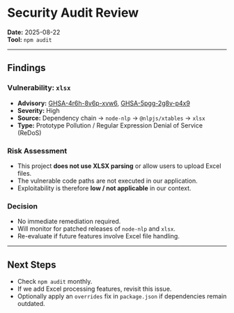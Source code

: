 # Security Audit Review

**Date:** 2025-08-22  
**Tool:** `npm audit`

---

## Findings

### Vulnerability: `xlsx`
- **Advisory:** [GHSA-4r6h-8v6p-xvw6](https://github.com/advisories/GHSA-4r6h-8v6p-xvw6), [GHSA-5pgg-2g8v-p4x9](https://github.com/advisories/GHSA-5pgg-2g8v-p4x9)  
- **Severity:** High  
- **Source:** Dependency chain → `node-nlp` → `@nlpjs/xtables` → `xlsx`  
- **Type:** Prototype Pollution / Regular Expression Denial of Service (ReDoS)  

### Risk Assessment
- This project **does not use XLSX parsing** or allow users to upload Excel files.  
- The vulnerable code paths are not executed in our application.  
- Exploitability is therefore **low / not applicable** in our context.  

### Decision
- No immediate remediation required.  
- Will monitor for patched releases of `node-nlp` and `xlsx`.  
- Re-evaluate if future features involve Excel file handling.

---

## Next Steps
- Check `npm audit` monthly.  
- If we add Excel processing features, revisit this issue.  
- Optionally apply an `overrides` fix in `package.json` if dependencies remain outdated.
